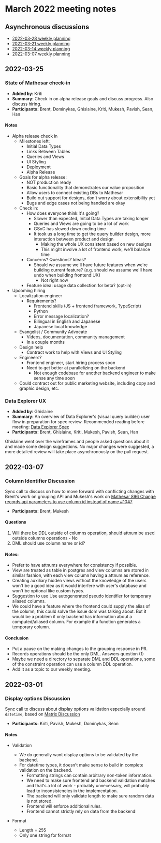 # March 2022 meeting notes

## Asynchronous discussions
- [2022-03-28 weekly planning](https://github.com/centerofci/mathesar/discussions/1232)
- [2022-03-21 weekly planning](https://github.com/centerofci/mathesar/discussions/1198)
- [2022-03-14 weekly planning](https://github.com/centerofci/mathesar/discussions/1162)
- [2022-03-07 weekly planning](https://github.com/centerofci/mathesar/discussions/1142)

## 2022-03-25

### State of Mathesar check-in

- **Added by**: Kriti
- **Summary**: Check in on alpha release goals and discuss progress. Also discuss hiring.
- **Participants:** Brent, Dominykas, Ghislaine, Kriti, Mukesh, Pavish, Sean, Han

#### Notes
- Alpha release check in
    - Milestones left:
        - Initial Data Types
        - Links Between Tables
        - Queries and Views
        - UI Styling
        - Deployment
        - Alpha Release
    - Goals for alpha release:
        - NOT production ready
        - Basic functionality that demonstrates our value proposition
        - Allow users to connect existing DBs to Mathesar
        - Build out support for designs, don't worry about extensibility yet
        - Bugs and edge cases not being handled are okay
    - Check in:
        - How does everyone think it's going?
            - Slower than expected, Initial Data Types are taking longer
            - Queries and Views are going to be a lot of work
            - GSoC has slowed down coding time
            - It took us a long time to get the query builder design, more interaction between product and design
                - Making the whole UX consistent based on new designs
                - This might involve a lot of frontend work, we'll balance time
        - Concerns? Questions? Ideas?
            - Should we assume we'll have future features when we're building current feature? (e.g. should we assume we'll have undo when building frontend UX)
                - Not right now
        - Feature idea: usage data collection for beta? (opt-in)
- Upcoming hiring
    - Localization engineer
        - Requirements?
            - Frontend skills (JS + frontend framework, TypeScript)
            - Python
            - Error message localization?
            - Bilingual in English and Japanese
            - Japanese local knowledge
    - Evangelist / Community Advocate
        - Videos, documentation, community management
        - In a couple months
    - Design help
        - Contract work to help with Views and UI Styling
    - Engineers?
        - Frontend engineer, start hiring process soon
        - Need to get better at parallelizing on the backend
            - Not enough codebase for another backend engineer to make sense any time soon
    - Could contract out for public marketing website, including copy and graphic design, etc.

### Data Explorer UX

- **Added by**:  Ghislaine
- **Summary**: An overview of Data Explorer's (visual query builder) user flow in preparation for spec review. Recommended reading before meeting: [Data Explorer Spec](https://github.com/centerofci/mathesar-wiki/pull/38)
- **Participants:** Brent, Ghislaine, Kriti, Mukesh, Pavish, Sean, Han

Ghislaine went over the wireframes and people asked questions about it and made some design suggestions. No major changes were suggested, a more detailed review will take place asynchronously on the pull request.

## 2022-03-07

### Column Identifier Discussion
Sync call to discuss on how to move forward with conflicting changes with Brent's work on grouping API and Mukesh's work on [Mathesar 896 Change records api parameters to use column id instead of name #1047](https://github.com/centerofci/mathesar/pull/1047).

- **Participants:** Brent, Mukesh

#### Questions

1. Will there be DDL outside of columns operation, should attnum be used outside columns operations - No
2. DML should use column name or id? 


#### Notes:
- Prefer to have attnums everywhere for consistency if possible.
- View are treated as table in postgres and view columns are stored in similar fashion, with each view column having a attnum as reference.
- Creating auxiliary hidden views without the knowledge of the users won't be a good idea as it would interfere with user's database and won't be optional like custom types.
- Suggestion to use Use autogenerated pseudo identifier for temporary aliased columns.
- We could have a feature where the frontend could supply the alias of the column, this could solve the issue dom was talking about. But it would be a problem if only backend has information about a computed/aliased column. For example if a function generates a temporary column.

#### Conclusion
- Put a pause on the making changes to the grouping response in PR. 
- Records operations should be the only DML. Answers question (1)
- Maybe we need a directory to separate DML and DDL operations, some of the constraint operation can use a column DDL operation.
- Add it as a topic to our weekly meeting. 

## 2022-03-01

### Display options Discussion

Sync call to discuss about display options validation especially around `datetime`, based on [Matrix Discussion](https://matrix.to/#/!UZILDSNKobkelUYwBp:matrix.mathesar.org/$vY0BFdwHvKT-9NcKJ8-y7cZSmQ0QsOlJGg4piJN4fYA?via=matrix.mathesar.org)

- **Participants:** Kriti, Pavish, Mukesh, Dominykas, Sean

#### Notes

- Validation
    - We do generally want display options to be validated by the backend.
    - For datetime types, it doesn't make sense to build in complete validation on the backend.
        - Formatting strings can contain arbitrary non-token information.
        - We need to make sure frontend and backend validation matches and that's a lot of work - probably unnecessary, will probably lead to inconsistencies in the implementation.
        - The backend will only validate length to make sure random data is not stored.
        - Frontend will enforce additional rules.
        - Frontend cannot strictly rely on data from the backend
        
- Format
    - Length = 255
    - Only one string for format
